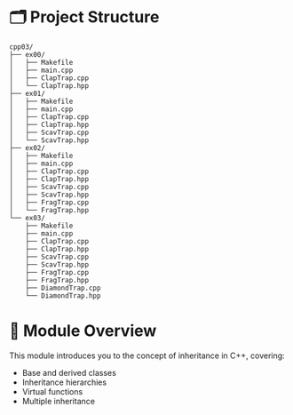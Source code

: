 # 🗂 Project Structure

```
cpp03/
├── ex00/
│   ├── Makefile
│   ├── main.cpp
│   ├── ClapTrap.cpp
│   └── ClapTrap.hpp
├── ex01/
│   ├── Makefile
│   ├── main.cpp
│   ├── ClapTrap.cpp
│   ├── ClapTrap.hpp
│   ├── ScavTrap.cpp
│   └── ScavTrap.hpp
├── ex02/
│   ├── Makefile
│   ├── main.cpp
│   ├── ClapTrap.cpp
│   ├── ClapTrap.hpp
│   ├── ScavTrap.cpp
│   ├── ScavTrap.hpp
│   ├── FragTrap.cpp
│   └── FragTrap.hpp
└── ex03/
    ├── Makefile
    ├── main.cpp
    ├── ClapTrap.cpp
    ├── ClapTrap.hpp
    ├── ScavTrap.cpp
    ├── ScavTrap.hpp
    ├── FragTrap.cpp
    ├── FragTrap.hpp
    ├── DiamondTrap.cpp
    └── DiamondTrap.hpp

```

# 🎯 Module Overview
This module introduces you to the concept of inheritance in C++, covering:

* Base and derived classes
* Inheritance hierarchies
* Virtual functions
* Multiple inheritance
